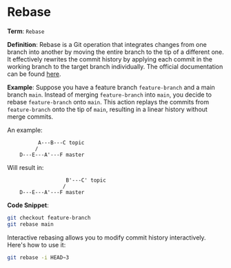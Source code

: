 # Rebase

**Term**: `Rebase`

**Definition**: Rebase is a Git operation that integrates changes from one branch into another by moving the entire branch to the tip of a different one. It effectively rewrites the commit history by applying each commit in the working branch to the target branch individually. The official documentation can be found [here](https://git-scm.com/docs/git-rebase).

**Example**: Suppose you have a feature branch `feature-branch` and a main branch `main`. Instead of merging `feature-branch` into `main`, you decide to rebase `feature-branch` onto `main`. This action replays the commits from `feature-branch` onto the tip of `main`, resulting in a linear history without merge commits.

An example:

```
          A---B---C topic
         /
    D---E---A'---F master

```
Will result in:
```
                   B'---C' topic
                  /
    D---E---A'---F master
```

**Code Snippet**: 

```bash
git checkout feature-branch
git rebase main
```
Interactive rebasing allows you to modify commit history interactively. Here's how to use it:

```bash
git rebase -i HEAD~3
```
